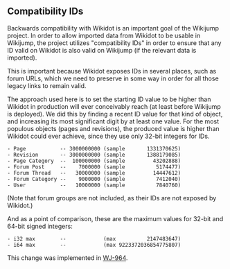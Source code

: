 ## Compatibility IDs

Backwards compatibility with Wikidot is an important goal of the Wikijump project. In order to allow imported data from Wikidot to be usable in Wikijump, the project utilizes "compatibility IDs" in order to ensure that any ID valid on Wikidot is also valid on Wikijump (if the relevant data is imported).

This is important because Wikidot exposes IDs in several places, such as forum URLs, which we need to preserve in some way in order for all those legacy links to remain valid.

The approach used here is to set the starting ID value to be higher than Wikidot in production will ever conceivably reach (at least before Wikijump is deployed). We did this by finding a recent ID value for that kind of object, and increasing its most significant digit by at least one value. For the most populous objects (pages and revisions), the produced value is higher than Wikidot could ever achieve, since they use only 32-bit integers for IDs.

```
- Page           -- 3000000000 (sample       1331370625)
- Revision       -- 3000000000 (sample       1388179085)
- Page Category  --  100000000 (sample         43202888)
- Forum Post     --    7000000 (sample          5174477)
- Forum Thread   --   30000000 (sample         14447612)
- Forum Category --    9000000 (sample          7412040)
- User           --   10000000 (sample          7840760)
```

(Note that forum groups are not included, as their IDs are not exposed by Wikidot.)

And as a point of comparison, these are the maximum values for 32-bit and 64-bit signed integers:

```
- i32 max        --            (max          2147483647)
- i64 max        --            (max 9223372036854775807)
```

This change was implemented in [WJ-964](https://scuttle.atlassian.net/browse/WJ-964).

